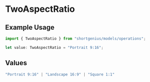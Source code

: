 # TwoAspectRatio

## Example Usage

```typescript
import { TwoAspectRatio } from "shortgenius/models/operations";

let value: TwoAspectRatio = "Portrait 9:16";
```

## Values

```typescript
"Portrait 9:16" | "Landscape 16:9" | "Square 1:1"
```
